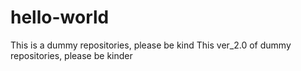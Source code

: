 # hello-world
This is a dummy repositories, please be kind
This ver_2.0 of dummy repositories, please be kinder
